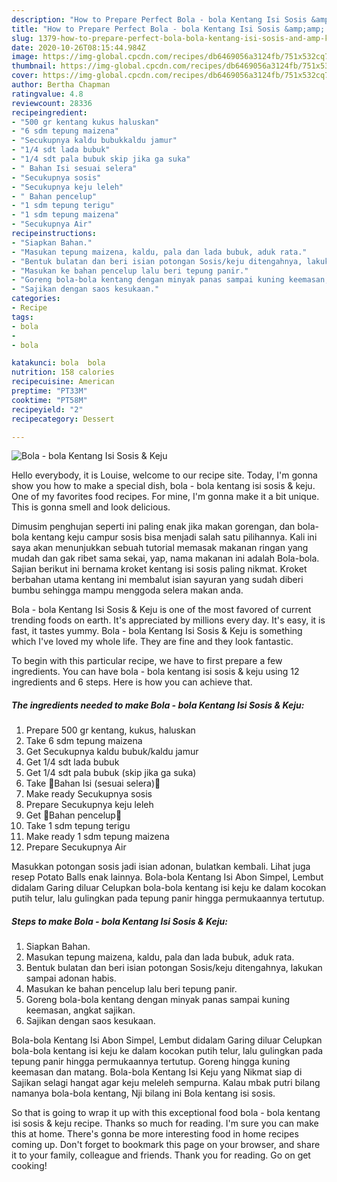 ```yaml
---
description: "How to Prepare Perfect Bola - bola Kentang Isi Sosis &amp;amp; Keju"
title: "How to Prepare Perfect Bola - bola Kentang Isi Sosis &amp;amp; Keju"
slug: 1379-how-to-prepare-perfect-bola-bola-kentang-isi-sosis-and-amp-keju
date: 2020-10-26T08:15:44.984Z
image: https://img-global.cpcdn.com/recipes/db6469056a3124fb/751x532cq70/bola-bola-kentang-isi-sosis-keju-foto-resep-utama.jpg
thumbnail: https://img-global.cpcdn.com/recipes/db6469056a3124fb/751x532cq70/bola-bola-kentang-isi-sosis-keju-foto-resep-utama.jpg
cover: https://img-global.cpcdn.com/recipes/db6469056a3124fb/751x532cq70/bola-bola-kentang-isi-sosis-keju-foto-resep-utama.jpg
author: Bertha Chapman
ratingvalue: 4.8
reviewcount: 28336
recipeingredient:
- "500 gr kentang kukus haluskan"
- "6 sdm tepung maizena"
- "Secukupnya kaldu bubukkaldu jamur"
- "1/4 sdt lada bubuk"
- "1/4 sdt pala bubuk skip jika ga suka"
- " Bahan Isi sesuai selera"
- "Secukupnya sosis"
- "Secukupnya keju leleh"
- " Bahan pencelup"
- "1 sdm tepung terigu"
- "1 sdm tepung maizena"
- "Secukupnya Air"
recipeinstructions:
- "Siapkan Bahan."
- "Masukan tepung maizena, kaldu, pala dan lada bubuk, aduk rata."
- "Bentuk bulatan dan beri isian potongan Sosis/keju ditengahnya, lakukan sampai adonan habis."
- "Masukan ke bahan pencelup lalu beri tepung panir."
- "Goreng bola-bola kentang dengan minyak panas sampai kuning keemasan, angkat sajikan."
- "Sajikan dengan saos kesukaan."
categories:
- Recipe
tags:
- bola
- 
- bola

katakunci: bola  bola 
nutrition: 158 calories
recipecuisine: American
preptime: "PT33M"
cooktime: "PT58M"
recipeyield: "2"
recipecategory: Dessert

---
```



![Bola - bola Kentang Isi Sosis &amp; Keju](https://img-global.cpcdn.com/recipes/db6469056a3124fb/751x532cq70/bola-bola-kentang-isi-sosis-keju-foto-resep-utama.jpg)

Hello everybody, it is Louise, welcome to our recipe site. Today, I'm gonna show you how to make a special dish, bola - bola kentang isi sosis &amp; keju. One of my favorites food recipes. For mine, I'm gonna make it a bit unique. This is gonna smell and look delicious.

Dimusim penghujan seperti ini paling enak jika makan gorengan, dan bola-bola kentang keju campur sosis bisa menjadi salah satu pilihannya. Kali ini saya akan menunjukkan sebuah tutorial memasak makanan ringan yang mudah dan gak ribet sama sekai, yap, nama makanan ini adalah Bola-bola. Sajian berikut ini bernama kroket kentang isi sosis paling nikmat. Kroket berbahan utama kentang ini membalut isian sayuran yang sudah diberi bumbu sehingga mampu menggoda selera makan anda.

Bola - bola Kentang Isi Sosis &amp; Keju is one of the most favored of current trending foods on earth. It's appreciated by millions every day. It's easy, it is fast, it tastes yummy. Bola - bola Kentang Isi Sosis &amp; Keju is something which I've loved my whole life. They are fine and they look fantastic.


To begin with this particular recipe, we have to first prepare a few ingredients. You can have bola - bola kentang isi sosis &amp; keju using 12 ingredients and 6 steps. Here is how you can achieve that.

<!--inarticleads1-->

##### The ingredients needed to make Bola - bola Kentang Isi Sosis &amp; Keju:

1. Prepare 500 gr kentang, kukus, haluskan
1. Take 6 sdm tepung maizena
1. Get Secukupnya kaldu bubuk/kaldu jamur
1. Get 1/4 sdt lada bubuk
1. Get 1/4 sdt pala bubuk (skip jika ga suka)
1. Take  🌸Bahan Isi (sesuai selera)🌸
1. Make ready Secukupnya sosis
1. Prepare Secukupnya keju leleh
1. Get  🌸Bahan pencelup🌸
1. Take 1 sdm tepung terigu
1. Make ready 1 sdm tepung maizena
1. Prepare Secukupnya Air


Masukkan potongan sosis jadi isian adonan, bulatkan kembali. Lihat juga resep Potato Balls enak lainnya. Bola-bola Kentang Isi Abon Simpel, Lembut didalam Garing diluar Celupkan bola-bola kentang isi keju ke dalam kocokan putih telur, lalu gulingkan pada tepung panir hingga permukaannya tertutup. 

<!--inarticleads2-->

##### Steps to make Bola - bola Kentang Isi Sosis &amp; Keju:

1. Siapkan Bahan.
1. Masukan tepung maizena, kaldu, pala dan lada bubuk, aduk rata.
1. Bentuk bulatan dan beri isian potongan Sosis/keju ditengahnya, lakukan sampai adonan habis.
1. Masukan ke bahan pencelup lalu beri tepung panir.
1. Goreng bola-bola kentang dengan minyak panas sampai kuning keemasan, angkat sajikan.
1. Sajikan dengan saos kesukaan.


Bola-bola Kentang Isi Abon Simpel, Lembut didalam Garing diluar Celupkan bola-bola kentang isi keju ke dalam kocokan putih telur, lalu gulingkan pada tepung panir hingga permukaannya tertutup. Goreng hingga kuning keemasan dan matang. Bola-bola Kentang Isi Keju yang Nikmat siap di Sajikan selagi hangat agar keju meleleh sempurna. Kalau mbak putri bilang namanya bola-bola kentang, Nji bilang ini Bola kentang isi sosis. 

So that is going to wrap it up with this exceptional food bola - bola kentang isi sosis &amp; keju recipe. Thanks so much for reading. I'm sure you can make this at home. There's gonna be more interesting food in home recipes coming up. Don't forget to bookmark this page on your browser, and share it to your family, colleague and friends. Thank you for reading. Go on get cooking!
